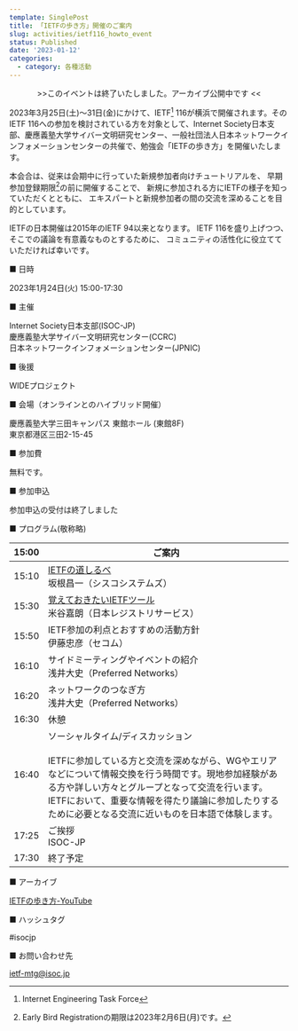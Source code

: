 ```yaml
---
template: SinglePost
title: 「IETFの歩き方」開催のご案内
slug: activities/ietf116_howto_event
status: Published
date: '2023-01-12'
categories:
  - category: 各種活動
---
```


<span style="color: red; "><div align="center">&gt;&gt;このイベントは終了いたしました。アーカイブ公開中です &lt;&lt;</div></span>


2023年3月25日(土)～31日(金)にかけて、IETF[^1] 116が横浜で開催されます。そのIETF 116への参加を検討されている方を対象として、Internet Society日本支部、慶應義塾大学サイバー文明研究センター、一般社団法人日本ネットワークインフォメーションセンターの共催で、勉強会「IETFの歩き方」を開催いたします。

本会合は、従来は会期中に行っていた新規参加者向けチュートリアルを、 早期参加登録期限[^2]の前に開催することで、 新規に参加される方にIETFの様子を知っていただくとともに、 エキスパートと新規参加者の間の交流を深めることを目的としています。

IETFの日本開催は2015年のIETF 94以来となります。 IETF 116を盛り上げつつ、そこでの議論を有意義なものとするために、 コミュニティの活性化に役立てていただければ幸いです。

[^1]: Internet Engineering Task Force
[^2]: Early Bird Registrationの期限は2023年2月6日(月)です。

■ 日時

   2023年1月24日(火) 15:00-17:30

■ 主催

   Internet Society日本支部(ISOC-JP)<br>
   慶應義塾大学サイバー文明研究センター(CCRC)<br>
   日本ネットワークインフォメーションセンター(JPNIC)<br>

■ 後援

   WIDEプロジェクト

■ 会場（オンラインとのハイブリッド開催）

   慶應義塾大学三田キャンパス 東館ホール  (東館8F)<br>
   東京都港区三田2-15-45

■ 参加費

   無料です。

■ 参加申込

   参加申込の受付は終了しました

■ プログラム(敬称略)

| 15:00 | ご案内 |
| ---- | ---- |
| 15:10 | [IETFの道しるべ](https://www.slideshare.net/tanupoo/ietfietf20230124pdf-255490139) <br> 坂根昌一（シスコシステムズ） |
| 15:30 | [覚えておきたいIETFツール](https://drive.google.com/file/d/1hmfSknQJvOdl-B7hzaRlAamzaIrw-uyK/view?usp=sharing) <br> 米谷嘉朗（日本レジストリサービス）|
| 15:50 | IETF参加の利点とおすすめの活動方針 <br> 伊藤忠彦（セコム）|
| 16:10 | サイドミーティングやイベントの紹介 <br> 浅井大史（Preferred Networks）|
| 16:20 | ネットワークのつなぎ方 <br> 浅井大史（Preferred Networks）|
| 16:30 | 休憩 |
| 16:40 | ソーシャルタイム/ディスカッション <br><br> IETFに参加している方と交流を深めながら、WGやエリアなどについて情報交換を行う時間です。現地参加経験がある方や詳しい方々とグループとなって交流を行います。IETFにおいて、重要な情報を得たり議論に参加したりするために必要となる交流に近いものを日本語で体験します。|
| 17:25 | ご挨拶 <br> ISOC-JP |
| 17:30 | 終了予定 |

■ アーカイブ

[IETFの歩き方-YouTube](https://www.youtube.com/live/PsHEvHKUTh8?feature=share)

■ ハッシュタグ

   #isocjp

■ お問い合わせ先

   ietf-mtg@isoc.jp
